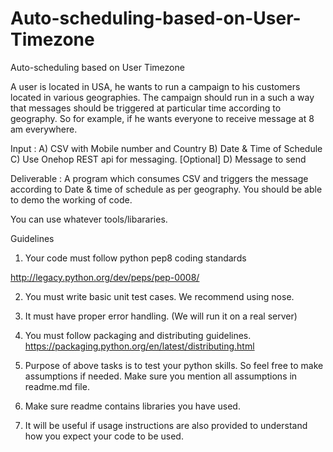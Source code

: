 # Auto-scheduling-based-on-User-Timezone



Auto-scheduling based on User Timezone

A user is located in USA, he wants to run a campaign to his customers located in various geographies.  The campaign should run in a such a way that messages should be triggered at particular time according to geography. So for example, if he wants everyone to receive message at 8 am everywhere. 

Input :
A)  CSV with Mobile number and Country
B)  Date & Time of Schedule 
C) Use Onehop REST api for messaging. [Optional]
D) Message to send

Deliverable  : 
A program which consumes CSV and triggers the message according to Date & time of schedule as per geography. You should be able to demo the working of code.
 

You can use whatever tools/libararies.





Guidelines


1. Your code must follow python pep8 coding standards

http://legacy.python.org/dev/peps/pep-0008/

2. You must write basic unit test cases. We recommend using nose​.

3. It must have proper error ­handling. (We will run it on a real­ server)

4. You must follow packaging and distributing guidelines.
https://packaging.python.org/en/latest/distributing.html

5. Purpose of above tasks is to test your python skills. So feel free to make assumptions if needed. Make sure you mention all assumptions in ​readme.md​ file.

6. Make sure readme contains libraries you have used.

7. It will be useful if usage instructions are also provided to understand how you expect
your code to be used.
